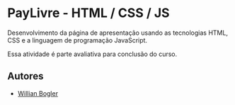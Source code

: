 
# PayLivre - HTML / CSS / JS

Desenvolvimento da página de apresentação usando as tecnologias HTML, CSS e a linguagem de programação JavaScript. 

Essa atividade é parte avaliativa para conclusão do curso. 
## Autores

- [Willian Bogler](https://github.com/wbogler)

